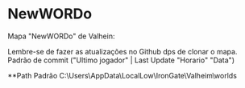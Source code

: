 # NewWORDo

Mapa "NewWORDo" de Valhein:

Lembre-se de fazer as atualizações no Github dps de clonar o mapa. Padrão de commit ("Ultimo jogador" | Last Update "Horario" "Data")

**Path Padrão C:\Users\AppData\LocalLow\IronGate\Valheim\worlds